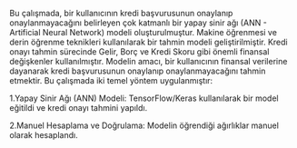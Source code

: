 Bu çalışmada, bir kullanıcının kredi başvurusunun onaylanıp onaylanmayacağını belirleyen çok katmanlı bir yapay sinir ağı (ANN - Artificial Neural Network) modeli oluşturulmuştur. Makine öğrenmesi ve derin öğrenme teknikleri kullanılarak bir tahmin modeli geliştirilmiştir.
Kredi onayı tahmin sürecinde Gelir, Borç ve Kredi Skoru gibi önemli finansal değişkenler kullanılmıştır. Modelin amacı, bir kullanıcının finansal verilerine dayanarak kredi başvurusunun onaylanıp onaylanmayacağını tahmin etmektir.
Bu çalışmada iki temel yöntem uygulanmıştır:

1.Yapay Sinir Ağı (ANN) Modeli: TensorFlow/Keras kullanılarak bir model eğitildi ve kredi onayı tahmini yapıldı.

2.Manuel Hesaplama ve Doğrulama: Modelin öğrendiği ağırlıklar manuel olarak hesaplandı.
